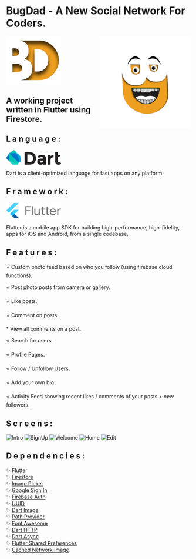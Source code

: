# BugDad - A New Social Network For Coders.
<img src = "https://github.com/AchchuthaRengan/BugDad/blob/master/one.png" width = "150">
<img src="https://github.com/AchchuthaRengan/BugDad/blob/master/GIFS/bugdadnew.gif" align = "right" width="250" alt = "Dart">
<h2>A working project written in Flutter using Firestore.</h2>
<h2>L a n g u a g e :</h2>
<img src="https://github.com/AchchuthaRengan/BugDad/blob/master/dart.png" align = "center" width="150" alt = "Dart">
<p>Dart is a client-optimized language for fast apps on any platform.</p>
   
<h2>F r a m e w o r k :</h2>
<img src="https://github.com/AchchuthaRengan/BugDad/blob/master/flutter-lockup-c13da9c9303e26b8d5fc208d2a1fa20c1ef47eb021ecadf27046dea04c0cebf6.png"  width="150" alt = "Flutter">
<p>Flutter is a mobile app SDK for building high-performance, high-fidelity, apps for iOS and Android, from a single codebase.</p>
   
 <h2>F e a t u r e s :</h2>
  <p>⭐ Custom photo feed based on who you follow (using firebase cloud functions).</p>
  <p>⭐ Post photo posts from camera or gallery.</p>
  <p>⭐ Like posts.</p>
  <p>⭐ Comment on posts.</p><p>* View all comments on a post.</p>
  <p>⭐ Search for users.</p>
  <p>⭐ Profile Pages.</p>
  <p>⭐ Follow / Unfollow Users.</p>
  <p>⭐ Add your own bio.</p>
  <p>⭐ Activity Feed showing recent likes / comments of your posts + new followers.</p>
   
 <h2>S c r e e n s :</h2>
   <p>
   <img src="https://github.com/AchchuthaRengan/BugDad/blob/master/GIFS/Intro.gif" alt="Intro"      width="250">
   <img src="https://github.com/AchchuthaRengan/BugDad/blob/master/GIFS/SignUp.gif" alt="SignUp"    width="250">
   <img src="https://github.com/AchchuthaRengan/BugDad/blob/master/GIFS/Welcome.gif" alt="Welcome"  width="250">
   <img src="https://github.com/AchchuthaRengan/BugDad/blob/master/GIFS/Home.gif" alt="Home"        width="250">
   <img src="https://github.com/AchchuthaRengan/BugDad/blob/master/GIFS/Editprofile.gif" alt="Edit" width="250">
   </p>
   
 <h2>D e p e n d e n c i e s :</h2>
 
 
   ✨ [Flutter](https://flutter.dev/) <br/>
   ✨ [Firestore](https://github.com/flutter/plugins/tree/master/packages/cloud_firestore) <br/>
   ✨ [Image Picker](https://github.com/flutter/plugins/tree/master/packages/image_picker) <br/>
   ✨ [Google Sign In](https://github.com/flutter/plugins/tree/master/packages/google_sign_in) <br/>
   ✨ [Firebase Auth](https://github.com/flutter/plugins/tree/master/packages/firebase_auth) <br/>
   ✨ [UUID](https://github.com/Daegalus/dart-uuid) <br/>
   ✨ [Dart Image](https://github.com/brendan-duncan/image) <br/>
   ✨ [Path Provider](https://github.com/flutter/plugins/tree/master/packages/path_provider) <br/>
   ✨ [Font Awesome](https://github.com/brianegan/font_awesome_flutter) <br/>
   ✨ [Dart HTTP](https://github.com/dart-lang/http) <br/>
   ✨ [Dart Async](https://github.com/dart-lang/async) <br/>
   ✨ [Flutter Shared Preferences]() <br/>
   ✨ [Cached Network Image](https://github.com/renefloor/flutter_cached_network_image) <br/>
   

   
   
